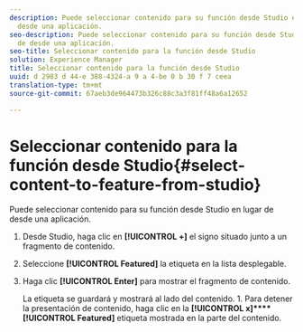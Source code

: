 ```yaml
---
description: Puede seleccionar contenido para su función desde Studio en lugar de
  desde una aplicación.
seo-description: Puede seleccionar contenido para su función desde Studio en lugar
  de desde una aplicación.
seo-title: Seleccionar contenido para la función desde Studio
solution: Experience Manager
title: Seleccionar contenido para la función desde Studio
uuid: d 2983 d 44-e 388-4324-a 9 a 4-be 0 b 30 f 7 ceea
translation-type: tm+mt
source-git-commit: 67aeb3de964473b326c88c3a3f81ff48a6a12652

---
```



# Seleccionar contenido para la función desde Studio{#select-content-to-feature-from-studio}

Puede seleccionar contenido para su función desde Studio en lugar de desde una aplicación.

1. Desde Studio, haga clic en **[!UICONTROL +]** el signo situado junto a un fragmento de contenido.
1. Seleccione **[!UICONTROL Featured]** la etiqueta en la lista desplegable.
1. Haga clic **[!UICONTROL Enter]** para mostrar el fragmento de contenido.

   La etiqueta se guardará y mostrará al lado del contenido. 1. Para detener la presentación de contenido, haga clic en la **[!UICONTROL x]****[!UICONTROL Featured]** etiqueta mostrada en la parte del contenido.
